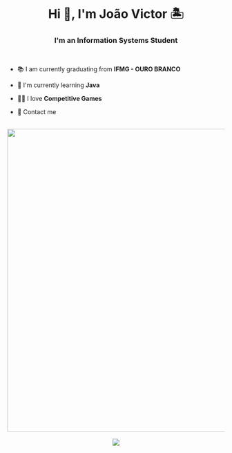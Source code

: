 <h1 align="center">Hi 👋, I'm João Victor 🏝️</h1>
<h3 align="center">I'm an Information Systems Student</h3>
<br>

- 📚 I am currently graduating from **IFMG - OURO BRANCO**

- 🌱 I'm currently learning **Java**

- 👨‍💻 I love **Competitive Games**

- 💬 Contact me 

<br>

<div align="center">
  <img src="https://capsule-render.vercel.app/api?type=rect&color=0:3BC8BA00,10:3BC8BA,30:22A8D2,70:54BBC8,90:04f9e5,100:01786E00&height=1&section=footer" width="700" />
</div>

<br>

<div align="center">
  <img src="https://github-readme-stats.vercel.app/api?username=Joao-Dutra&show_icons=true&theme=transparent" />
</div>
